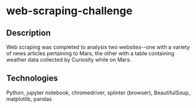 # web-scraping-challenge

## Description
Web scraping was completed to analysis two websites--one with a variety of news articles pertaining to Mars, the other with a table containing weather data collected by Curiosity while on Mars.

## Technologies
Python, jupyter notebook, chromedriver, splinter (browser), BeautifulSoup, matplotlib, pandas
